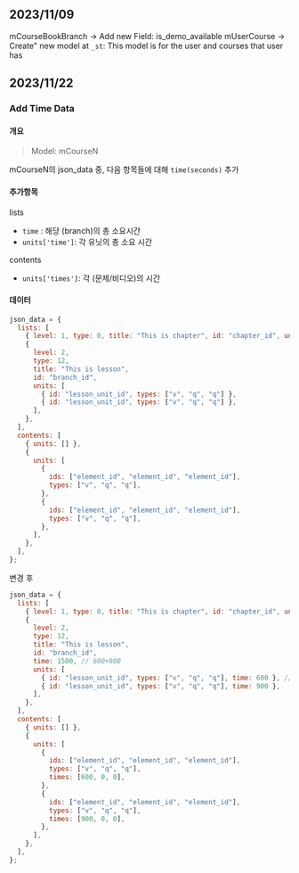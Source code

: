 ## 2023/11/09

mCourseBookBranch -> Add new Field: is_demo_available
mUserCourse -> Create" new model at `_st`: This model is for the user and courses that user has

## 2023/11/22

### Add Time Data

#### 개요

> Model: mCourseN

mCourseN의 json_data 중, 다음 항목들에 대해 `time(seconds)` 추가

#### 추가항목

lists

- `time` : 해당 (branch)의 총 소요시간
- `units['time']`: 각 유닛의 총 소요 시간

contents

- `units['times']`: 각 (문제/비디오)의 시간

#### 데이터

```js
json_data = {
  lists: [
    { level: 1, type: 0, title: "This is chapter", id: "chapter_id", units: [] },
    {
      level: 2,
      type: 12,
      title: "This is lesson",
      id: "branch_id",
      units: [
        { id: "lesson_unit_id", types: ["v", "q", "q"] },
        { id: "lesson_unit_id", types: ["v", "q", "q"] },
      ],
    },
  ],
  contents: [
    { units: [] },
    {
      units: [
        {
          ids: ["element_id", "element_id", "element_id"],
          types: ["v", "q", "q"],
        },
        {
          ids: ["element_id", "element_id", "element_id"],
          types: ["v", "q", "q"],
        },
      ],
    },
  ],
};
```

변경 후

```js
json_data = {
  lists: [
    { level: 1, type: 0, title: "This is chapter", id: "chapter_id", units: [] },
    {
      level: 2,
      type: 12,
      title: "This is lesson",
      id: "branch_id",
      time: 1500, // 600+900
      units: [
        { id: "lesson_unit_id", types: ["v", "q", "q"], time: 600 }, //600+0+0
        { id: "lesson_unit_id", types: ["v", "q", "q"], time: 900 },
      ],
    },
  ],
  contents: [
    { units: [] },
    {
      units: [
        {
          ids: ["element_id", "element_id", "element_id"],
          types: ["v", "q", "q"],
          times: [600, 0, 0],
        },
        {
          ids: ["element_id", "element_id", "element_id"],
          types: ["v", "q", "q"],
          times: [900, 0, 0],
        },
      ],
    },
  ],
};
```
